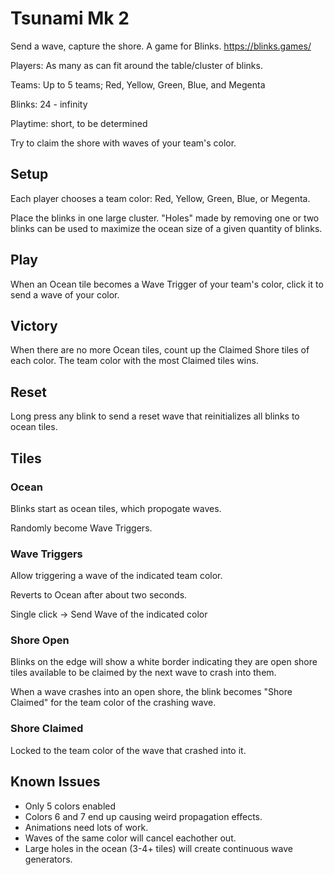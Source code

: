 # Tsunami Mk 2

Send a wave, capture the shore. A game for Blinks. https://blinks.games/

Players: As many as can fit around the table/cluster of blinks.

Teams: Up to 5 teams; Red, Yellow, Green, Blue, and Megenta

Blinks: 24 - infinity  

Playtime: short, to be determined

Try to claim the shore with waves of your team's color.

## Setup

Each player chooses a team color: Red, Yellow, Green, Blue, or Megenta.

Place the blinks in one large cluster.  "Holes" made by removing one or two blinks can be used to maximize the ocean size of a given quantity of blinks.

## Play

When an Ocean tile becomes a Wave Trigger of your team's color, click it to send a wave of your color.

## Victory

When there are no more Ocean tiles, count up the Claimed Shore tiles of each color. The team color with the most Claimed tiles wins.

## Reset

Long press any blink to send a reset wave that reinitializes all blinks to ocean tiles.


## Tiles

### Ocean

Blinks start as ocean tiles, which propogate waves.

Randomly become Wave Triggers.

### Wave Triggers

Allow triggering a wave of the indicated team color.

Reverts to Ocean after about two seconds.

Single click -> Send Wave of the indicated color

### Shore Open

Blinks on the edge will show a white border indicating they are open shore tiles available to be claimed by the next wave to crash into them.

When a wave crashes into an open shore, the blink becomes "Shore Claimed" for the team color of the crashing wave.

### Shore Claimed

Locked to the team color of the wave that crashed into it.

## Known Issues

- Only 5 colors enabled
- Colors 6 and 7 end up causing weird propagation effects.
- Animations need lots of work.
- Waves of the same color will cancel eachother out.
- Large holes in the ocean (3-4+ tiles) will create continuous wave generators.
